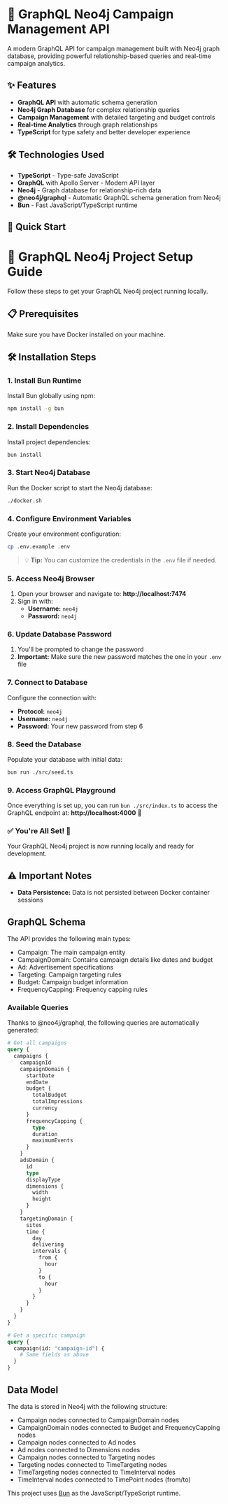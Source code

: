 # 🚀 GraphQL Neo4j Campaign Management API

A modern GraphQL API for campaign management built with Neo4j graph database, providing powerful relationship-based queries and real-time campaign analytics.

## ✨ Features

- **GraphQL API** with automatic schema generation
- **Neo4j Graph Database** for complex relationship queries
- **Campaign Management** with detailed targeting and budget controls
- **Real-time Analytics** through graph relationships
- **TypeScript** for type safety and better developer experience

## 🛠️ Technologies Used

- **TypeScript** - Type-safe JavaScript
- **GraphQL** with Apollo Server - Modern API layer
- **Neo4j** - Graph database for relationship-rich data
- **@neo4j/graphql** - Automatic GraphQL schema generation from Neo4j
- **Bun** - Fast JavaScript/TypeScript runtime

## 🚀 Quick Start

# 🚀 GraphQL Neo4j Project Setup Guide

Follow these steps to get your GraphQL Neo4j project running locally. 

## 📋 Prerequisites

Make sure you have Docker installed on your machine.

## 🛠️ Installation Steps

### 1. Install Bun Runtime

Install Bun globally using npm:

```bash
npm install -g bun
```

### 2. Install Dependencies

Install project dependencies:

```bash
bun install
```

### 3. Start Neo4j Database

Run the Docker script to start the Neo4j database:

```bash
./docker.sh
```

### 4. Configure Environment Variables

Create your environment configuration:

```bash
cp .env.example .env
```

> 💡 **Tip:** You can customize the credentials in the `.env` file if needed.

### 5. Access Neo4j Browser

1. Open your browser and navigate to: **http://localhost:7474**
2. Sign in with:
   - **Username:** `neo4j`
   - **Password:** `neo4j`

### 6. Update Database Password

1. You'll be prompted to change the password
2. **Important:** Make sure the new password matches the one in your `.env` file

### 7. Connect to Database

Configure the connection with:

- **Protocol:** `neo4j`
- **Username:** `neo4j`
- **Password:** Your new password from step 6

### 8. Seed the Database

Populate your database with initial data:

```bash
bun run ./src/seed.ts
```

### 9. Access GraphQL Playground

Once everything is set up, you can run `bun ./src/index.ts` to access the GraphQL endpoint at:
**http://localhost:4000** 🎯

### ✅ You're All Set! 🦭

Your GraphQL Neo4j project is now running locally and ready for development.

## ⚠️ Important Notes

- **Data Persistence:** Data is not persisted between Docker container sessions

## GraphQL Schema

The API provides the following main types:

- Campaign: The main campaign entity
- CampaignDomain: Contains campaign details like dates and budget
- Ad: Advertisement specifications
- Targeting: Campaign targeting rules
- Budget: Campaign budget information
- FrequencyCapping: Frequency capping rules

### Available Queries

Thanks to @neo4j/graphql, the following queries are automatically generated:

```graphql
# Get all campaigns
query {
  campaigns {
    campaignId
    campaignDomain {
      startDate
      endDate
      budget {
        totalBudget
        totalImpressions
        currency
      }
      frequencyCapping {
        type
        duration
        maximumEvents
      }
    }
    adsDomain {
      id
      type
      displayType
      dimensions {
        width
        height
      }
    }
    targetingDomain {
      sites
      time {
        day
        delivering
        intervals {
          from {
            hour
          }
          to {
            hour
          }
        }
      }
    }
  }
}

# Get a specific campaign
query {
  campaign(id: "campaign-id") {
    # Same fields as above
  }
}
```

## Data Model

The data is stored in Neo4j with the following structure:

- Campaign nodes connected to CampaignDomain nodes
- CampaignDomain nodes connected to Budget and FrequencyCapping nodes
- Campaign nodes connected to Ad nodes
- Ad nodes connected to Dimensions nodes
- Campaign nodes connected to Targeting nodes
- Targeting nodes connected to TimeTargeting nodes
- TimeTargeting nodes connected to TimeInterval nodes
- TimeInterval nodes connected to TimePoint nodes (from/to)

This project uses [Bun](https://bun.sh) as the JavaScript/TypeScript runtime.
